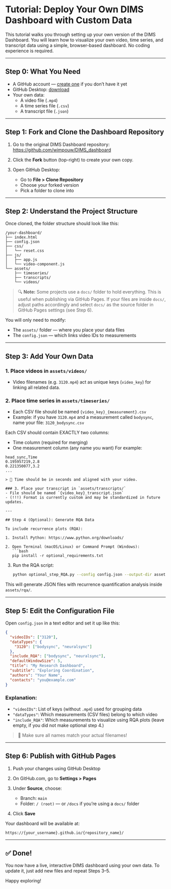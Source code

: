 # Tutorial: Deploy Your Own DIMS Dashboard with Custom Data

This tutorial walks you through setting up your own version of the DIMS Dashboard. You will learn how to visualize your own video, time series, and transcript data using a simple, browser-based dashboard. No coding experience is required.

---

## Step 0: What You Need

- A GitHub account — [create one](https://github.com/join) if you don’t have it yet
- GitHub Desktop: [download](https://desktop.github.com/)
- Your own data:
  - A video file (`.mp4`)
  - A time series file (`.csv`)
  - A transcript file (`.json`)

---

## Step 1: Fork and Clone the Dashboard Repository

1. Go to the original DIMS Dashboard repository:
   https://github.com/wimpouw/DIMS_dashboard

2. Click the **Fork** button (top-right) to create your own copy.

3. Open GitHub Desktop:
   - Go to **File > Clone Repository**
   - Choose your forked version
   - Pick a folder to clone into

---

## Step 2: Understand the Project Structure

Once cloned, the folder structure should look like this:

```
/your-dashboard/
├── index.html
├── config.json
├── css/
│   └── reset.css
├── js/
│   ├── app.js
│   └── video-component.js
└── assets/
    ├── timeseries/
    ├── transcripts/
    └── videos/
```

> 🔍 **Note:** Some projects use a `docs/` folder to hold everything. This is useful when publishing via GitHub Pages. If your files are inside `docs/`, adjust paths accordingly and select `docs/` as the source folder in GitHub Pages settings (see Step 6).

You will only need to modify:
- The `assets/` folder — where you place your data files
- The `config.json` — which links video IDs to measurements

---

## Step 3: Add Your Own Data

### 1. Place videos in `assets/videos/`
- Video filenames (e.g. `3120.mp4`) act as unique keys (`video_key`) for linking all related data.

### 2. Place time series in `assets/timeseries/`
- Each CSV file should be named `{video_key}_{measurement}.csv`
- Example: if you have `3120.mp4` and a measurement called `bodysync`, name your file: `3120_bodysync.csv`

Each CSV should contain EXACTLY two columns:
 - Time column (required for merging)
 - One measurement column (any name you want)
For example: 
```
head_sync,Time
0.195957219,2.8
0.221350077,3.2
...

> 🔁 Time should be in seconds and aligned with your video.

### 3. Place your transcript in `assets/transcripts/`
- File should be named `{video_key}_transcript.json`
- (!!!) Format is currently custom and may be standardized in future updates.

---

## Step 4 (Optional): Generate RQA Data

To include recurrence plots (RQA):

1. Install Python: https://www.python.org/downloads/

2. Open Terminal (macOS/Linux) or Command Prompt (Windows):
   ```bash
   pip install -r optional_requirements.txt
   ```

3. Run the RQA script:
   ```bash
   python optional_step_RQA.py --config config.json --output-dir assets/rqa
   ```

This will generate JSON files with recurrence quantification analysis inside `assets/rqa/`.

---

## Step 5: Edit the Configuration File

Open `config.json` in a text editor and set it up like this:

```json
{
  "videoIDs": ["3120"],
  "dataTypes": {
    "3120": ["bodysync", "neuralsync"]
  },
  "include_RQA": ["bodysync", "neuralsync"],
  "defaultWindowSize": 5,
  "title": "My Research Dashboard",
  "subtitle": "Exploring Coordination",
  "authors": "Your Name",
  "contacts": "you@example.com"
}
```

### Explanation:
- `"videoIDs"`: List of keys (without `.mp4`) used for grouping data
- `"dataTypes"`: Which measurements (CSV files) belong to which video
- `"include_RQA"`: Which measurements to visualize using RQA plots (leave empty, if you did not make optional step 4.)

> 📌 Make sure all names match your actual filenames!

---

## Step 6: Publish with GitHub Pages

1. Push your changes using GitHub Desktop

2. On GitHub.com, go to **Settings > Pages**

3. Under **Source**, choose:
   - Branch: `main`
   - Folder: `/ (root)` — or `/docs` if you’re using a `docs/` folder

4. Click **Save**

Your dashboard will be available at:
```
https://{your_username}.github.io/{repository_name}/
```

---

## ✅ Done!

You now have a live, interactive DIMS dashboard using your own data. To update it, just add new files and repeat Steps 3–5.

Happy exploring!

